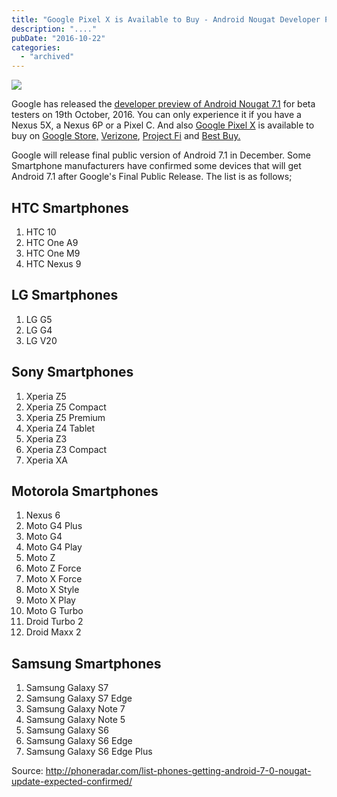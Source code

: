 ```yaml
---
title: "Google Pixel X is Available to Buy - Android Nougat Developer Preview Released!"
description: "...."
pubDate: "2016-10-22"
categories: 
  - "archived"
---
```


[![](/images/nougat.jpg)](https://4.bp.blogspot.com/-QhT27EUC3SE/V3fBCJS0I6I/AAAAAAAADCQ/9lDdERUMMyQBdPq_QtQ348kIBDm5HWisQCPcB/s1600/nougat.jpg)

  

Google has released the [developer preview of Android Nougat 7.1](http://android-developers.blogspot.com/2016/10/android71-dev-preview-available.html) for beta testers on 19th October, 2016. You can only experience it if you have a Nexus 5X, a Nexus 6P or a Pixel C. And also [Google Pixel X](http://www.buddhilive.com/2016/10/best-alternative-smartphone-for-iphone-7.html) is available to buy on [Google Store,](https://store.google.com/config/pixel_phone?utm_source=madeByGoogle&utm_medium=MS&utm_campaign=pixel_phone_Config_BN) [Verizone](https://www.verizonwireless.com/wireless-devices/smartphones/google/), [Project Fi](https://fi.google.com/about/phones/?utm_source=Project%20Fi&utm_campaign=Made_by_Google&utm_medium=Website) and [Best Buy.](http://www.bestbuy.com/site/clp/google-pixel/pcmcat748302047111.c?id=pcmcat748302047111)

  

Google will release final public version of Android 7.1 in December. Some Smartphone manufacturers have confirmed some devices that will get Android 7.1 after Google's Final Public Release. The list is as follows;

  

## HTC Smartphones

  

1. HTC 10
2. HTC One A9
3. HTC One M9
4. HTC Nexus 9

  

  

## LG Smartphones

1. LG G5
2. LG G4
3. LG V20

  

  

## Sony Smartphones

  

1. Xperia Z5
2. Xperia Z5 Compact
3. Xperia Z5 Premium
4. Xperia Z4 Tablet
5. Xperia Z3
6. Xperia Z3 Compact
7. Xperia XA

  

  

## Motorola Smartphones

1. Nexus 6
2. Moto G4 Plus
3. Moto G4
4. Moto G4 Play
5. Moto Z
6. Moto Z Force
7. Moto X Force
8. Moto X Style
9. Moto X Play
10. Moto G Turbo
11. Droid Turbo 2
12. Droid Maxx 2

  

  

## Samsung Smartphones

  

1. Samsung Galaxy S7
2. Samsung Galaxy S7 Edge
3. Samsung Galaxy Note 7
4. Samsung Galaxy Note 5
5. Samsung Galaxy S6
6. Samsung Galaxy S6 Edge
7. Samsung Galaxy S6 Edge Plus

  

  

  

Source: http://phoneradar.com/list-phones-getting-android-7-0-nougat-update-expected-confirmed/
